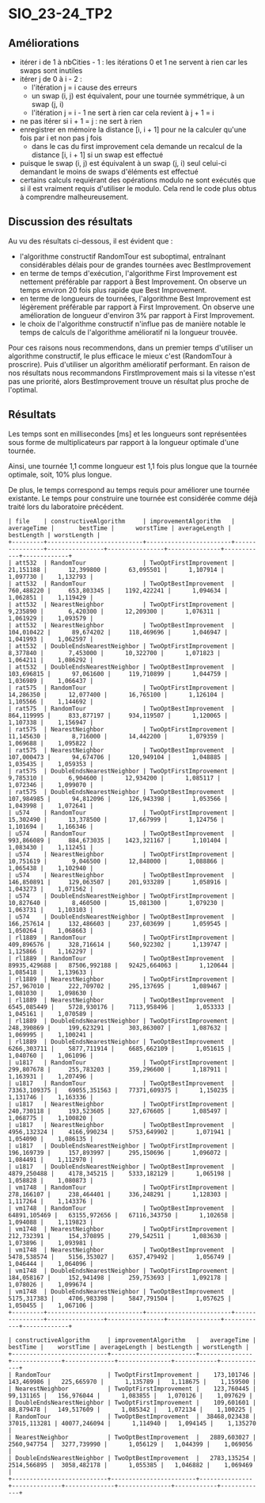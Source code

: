 # SIO_23-24_TP2

## Améliorations

- itérer i de 1 à nbCities - 1 : les itérations 0 et 1 ne servent à rien car les swaps sont inutiles 
- itérer j de 0 à i - 2 :
  - l'itération j = i cause des erreurs
  - un swap (i, j) est équivalent, pour une tournée symmétrique, à un swap (j, i)
  - l'itération j = i - 1 ne sert à rien car cela revient à j + 1 = i
- ne pas itérer si i + 1 = j : ne sert à rien
- enregistrer en mémoire la distance [i, i + 1] pour ne la calculer qu'une fois par i et non pas j fois
  - dans le cas du first improvement cela demande un recalcul de la distance [i, i + 1] si un swap est effectué
- puisque le swap (i, j) est équivalent à un swap (j, i) seul celui-ci demandant le moins de swaps d'éléments est effectué
- certains calculs requiérant des opérations modulo ne sont exécutés que si il est vraiment requis d'utiliser le modulo. Cela rend le code plus obtus à comprendre malheureusement.

## Discussion des résultats

Au vu des résultats ci-dessous, il est évident que :
- l'algorithme constructif RandomTour est suboptimal, entraînant considérables délais pour de grandes tournées avec BestImprovement
- en terme de temps d'exécution, l'algorithme First Improvement est nettement préférable par rapport à Best Improvement. On observe un temps environ 20 fois plus rapide que Best Improvement.
- en terme de longueurs de tournées, l'algorithme Best Improvement est légèrement préférable par rapport à First Improvement. On observe une amélioration de longueur d'environ 3% par rapport à First Improvement.
- le choix de l'algorithme constructif n'influe pas de manière notable le temps de calculs de l'algorithme amélioratif ni la longueur trouvée.

Pour ces raisons nous recommendons, dans un premier temps d'utiliser un algorithme constructif, le plus efficace le mieux c'est (RandomTour à proscrire).
Puis d'utiliser un algorithm amélioratif performant.
En raison de nos résultats nous recommandons FirstImprovement mais si la vitesse n'est pas une priorité, alors BestImprovement trouve un résultat plus proche de l'optimal.

## Résultats

Les temps sont en millisecondes [ms] et les longueurs sont représentées sous forme de multiplicateurs par rapport à la longueur optimale d'une tournée.

Ainsi, une tournée 1,1 comme longueur est 1,1 fois plus longue que la tournée optimale, soit, 10% plus longue.

De plus, le temps correspond au temps requis pour améliorer une tournée existante. 
Le temps pour construire une tournée est considérée comme déjà traité lors du laboratoire précédent.

```
| file    | constructiveAlgorithm     | improvementAlgorithm   |    averageTime |       bestTime |      worstTime | averageLength | bestLength | worstLength |
+---------+---------------------------+------------------------+----------------+----------------+----------------+---------------+------------+-------------+
| att532  | RandomTour                | TwoOptFirstImprovement |      21,151188 |      12,399800 |      63,095501 |      1,107914 |   1,097730 |    1,132793 |
| att532  | RandomTour                | TwoOptBestImprovement  |     760,488220 |     653,803345 |    1192,422241 |      1,094634 |   1,062851 |    1,119429 |
| att532  | NearestNeighbor           | TwoOptFirstImprovement |       9,235890 |       6,420300 |      12,209300 |      1,076311 |   1,061929 |    1,093579 |
| att532  | NearestNeighbor           | TwoOptBestImprovement  |     104,010422 |      89,674202 |     118,469696 |      1,046947 |   1,041993 |    1,062597 |
| att532  | DoubleEndsNearestNeighbor | TwoOptFirstImprovement |       8,377840 |       7,453000 |      10,322700 |      1,071823 |   1,064211 |    1,086292 |
| att532  | DoubleEndsNearestNeighbor | TwoOptBestImprovement  |     103,696815 |      97,061600 |     119,710899 |      1,044759 |   1,036989 |    1,066437 |
| rat575  | RandomTour                | TwoOptFirstImprovement |      14,286350 |      12,077400 |      16,765100 |      1,126104 |   1,105566 |    1,144692 |
| rat575  | RandomTour                | TwoOptBestImprovement  |     864,119995 |     833,877197 |     934,119507 |      1,120065 |   1,107338 |    1,156947 |
| rat575  | NearestNeighbor           | TwoOptFirstImprovement |      11,145630 |       8,716000 |      14,442200 |      1,079359 |   1,069688 |    1,095822 |
| rat575  | NearestNeighbor           | TwoOptBestImprovement  |     107,000473 |      94,674706 |     120,949104 |      1,048885 |   1,035435 |    1,059353 |
| rat575  | DoubleEndsNearestNeighbor | TwoOptFirstImprovement |       9,785310 |       6,904600 |      12,934200 |      1,085117 |   1,072346 |    1,099070 |
| rat575  | DoubleEndsNearestNeighbor | TwoOptBestImprovement  |     107,984985 |      94,812096 |     126,943398 |      1,053566 |   1,043998 |    1,072641 |
| u574    | RandomTour                | TwoOptFirstImprovement |      15,302490 |      13,378500 |      17,667999 |      1,124756 |   1,101694 |    1,166346 |
| u574    | RandomTour                | TwoOptBestImprovement  |     993,866089 |     884,673035 |    1423,321167 |      1,101404 |   1,083430 |    1,112451 |
| u574    | NearestNeighbor           | TwoOptFirstImprovement |      10,751619 |       9,046500 |      12,848000 |      1,088866 |   1,065438 |    1,102940 |
| u574    | NearestNeighbor           | TwoOptBestImprovement  |     146,850891 |     129,063507 |     201,933289 |      1,058916 |   1,043273 |    1,071562 |
| u574    | DoubleEndsNearestNeighbor | TwoOptFirstImprovement |      10,827640 |       8,460500 |      15,081300 |      1,079230 |   1,063731 |    1,103103 |
| u574    | DoubleEndsNearestNeighbor | TwoOptBestImprovement  |     166,257614 |     132,486603 |     237,603699 |      1,059545 |   1,050264 |    1,068663 |
| rl1889  | RandomTour                | TwoOptFirstImprovement |     409,896576 |     328,716614 |     560,922302 |      1,139747 |   1,125866 |    1,162297 |
| rl1889  | RandomTour                | TwoOptBestImprovement  |   89935,429688 |   87506,992188 |   92425,664063 |      1,120644 |   1,085418 |    1,139633 |
| rl1889  | NearestNeighbor           | TwoOptFirstImprovement |     257,967010 |     222,709702 |     295,137695 |      1,089467 |   1,081030 |    1,098630 |
| rl1889  | NearestNeighbor           | TwoOptBestImprovement  |    6545,085449 |    5728,930176 |    7113,958496 |      1,053333 |   1,045161 |    1,070589 |
| rl1889  | DoubleEndsNearestNeighbor | TwoOptFirstImprovement |     248,390869 |     199,623291 |     303,863007 |      1,087632 |   1,069995 |    1,100241 |
| rl1889  | DoubleEndsNearestNeighbor | TwoOptBestImprovement  |    6266,303711 |    5877,711914 |    6685,662109 |      1,051615 |   1,040760 |    1,061096 |
| u1817   | RandomTour                | TwoOptFirstImprovement |     299,807678 |     255,783203 |     359,296600 |      1,187911 |   1,163931 |    1,207496 |
| u1817   | RandomTour                | TwoOptBestImprovement  |   73363,109375 |   69055,351563 |   77371,609375 |      1,150235 |   1,131746 |    1,163336 |
| u1817   | NearestNeighbor           | TwoOptFirstImprovement |     240,730118 |     193,523605 |     327,676605 |      1,085497 |   1,068775 |    1,100820 |
| u1817   | NearestNeighbor           | TwoOptBestImprovement  |    4956,132324 |    4166,990234 |    5753,649902 |      1,071941 |   1,054090 |    1,086135 |
| u1817   | DoubleEndsNearestNeighbor | TwoOptFirstImprovement |     196,169739 |     157,893997 |     295,150696 |      1,096072 |   1,084491 |    1,112970 |
| u1817   | DoubleEndsNearestNeighbor | TwoOptBestImprovement  |    4879,250488 |    4178,345215 |    5333,182129 |      1,065198 |   1,058828 |    1,080873 |
| vm1748  | RandomTour                | TwoOptFirstImprovement |     278,166107 |     238,464401 |     336,248291 |      1,128303 |   1,117264 |    1,143376 |
| vm1748  | RandomTour                | TwoOptBestImprovement  |   64891,105469 |   63155,972656 |   67116,343750 |      1,102658 |   1,094088 |    1,119823 |
| vm1748  | NearestNeighbor           | TwoOptFirstImprovement |     212,732391 |     154,370895 |     279,542511 |      1,083630 |   1,073896 |    1,093981 |
| vm1748  | NearestNeighbor           | TwoOptBestImprovement  |    5478,538574 |    5156,353027 |    6357,479492 |      1,056749 |   1,046444 |    1,064096 |
| vm1748  | DoubleEndsNearestNeighbor | TwoOptFirstImprovement |     184,058167 |     152,941498 |     259,753693 |      1,092178 |   1,078026 |    1,099674 |
| vm1748  | DoubleEndsNearestNeighbor | TwoOptBestImprovement  |    5175,317383 |    4706,983398 |    5847,791504 |      1,057625 |   1,050455 |    1,067106 |
+---------+---------------------------+------------------------+----------------+----------------+----------------+---------------+------------+-------------+

| constructiveAlgorithm     | improvementAlgorithm   |   averageTime |     bestTime |    worstTime | averageLength | bestLength | worstLength |
+---------------------------+------------------------+---------------+--------------+--------------+---------------+------------+-------------+
| RandomTour                | TwoOptFirstImprovement |    173,101746 |   143,469986 |   225,665970 |      1,135789 |   1,118675 |    1,159500 |
| NearestNeighbor           | TwoOptFirstImprovement |    123,760445 |    99,131165 |   156,976044 |      1,083855 |   1,070126 |    1,097629 |
| DoubleEndsNearestNeighbor | TwoOptFirstImprovement |    109,601601 |    88,879478 |   149,517609 |      1,085342 |   1,072134 |    1,100225 |
| RandomTour                | TwoOptBestImprovement  |  38468,023438 | 37015,113281 | 40077,246094 |      1,114940 |   1,094145 |    1,135270 |
| NearestNeighbor           | TwoOptBestImprovement  |   2889,603027 |  2560,947754 |  3277,739990 |      1,056129 |   1,044399 |    1,069056 |
| DoubleEndsNearestNeighbor | TwoOptBestImprovement  |   2783,135254 |  2514,566895 |  3058,482178 |      1,055385 |   1,046882 |    1,069469 |
+---------------------------+------------------------+---------------+--------------+--------------+---------------+------------+-------------+
```